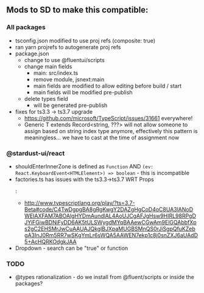## Mods to SD to make this compatible:

### All packages

- tsconfig.json modified to use proj refs (composite: true)
- ran yarn projrefs to autogenerate proj refs
- package.json
  - change to use @fluentui/scripts
  - change main fields
    - main: src/index.ts
    - remove module, jsnext:main
    - main fields are modified to allow editing before build / start
    - main fields will be modified pre-publish
  - delete types field
    - will be generated pre-publish
- fixes for ts3.3 -> ts3.7 upgrade
  - https://github.com/microsoft/TypeScript/issues/31661 everywhere!
  - Generic T extends Record<string, ???> will not allow someone to assign based on string index type anymore, effectively this pattern is meaningless... we have to cast at the time of assignment now

### @stardust-ui/react

- shouldEnterInnerZone is defined as `Function` AND `(ev: React.KeyboardEvent<HTMLElement>) => boolean` - this is incompatible
- factories.ts has issues with the ts3.3->ts3.7 WRT Props<P>:
  - http://www.typescriptlang.org/play/?ts=3.7-Beta#code/C4TwDgpgBA8gRgKwgY2DAZgHgCoD4oC8UA3lANoDWEIAXFAM7ABOAlgHYDmAundlAL4AoUJCgAFJgHsw9HIRL98RPgDJYiFGiwBDNiFyDD6AK5tULSWygdMYqBAAewCGwAm9ElGQAbbfXps2gC2EHSMrJwCuAAUAJQkglBJXpaMUGBSMnQS0rJiSgpQfuKZebgA3InJ0Rm5RR7wSKgYmLr6sWQA5AAWEN7ekp1c8j0snZXJ6aUAdD5+AcHQRKOdgkJAA
- Dropdown - search can be "true" or function

### TODO

- @types rationalization - do we install from @fluent/scripts or inside the packages?
